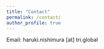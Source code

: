 ```yaml
---
title: "Contact"
permalink: /contact/
author_profile: true
---
```


Email: haruki.nishimura [at] tri.global

